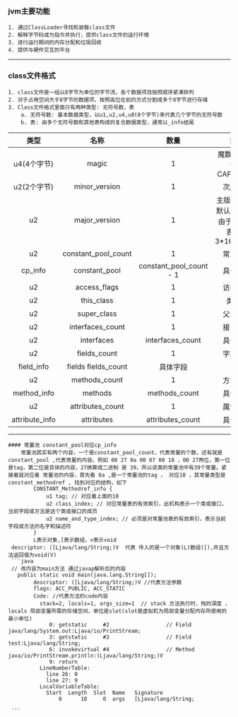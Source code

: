 

### jvm主要功能
    1. 通过ClassLoader寻找和装载class文件
    2. 解释字节码成为指令并执行，提供class文件的运行环境
    3. 进行运行期间的内存分配和垃圾回收
    4. 提供与硬件交互的平台

---

### class文件格式
	1. class文件是一组以8字节为单位的字节流，各个数据项目按照顺序紧凑排列
	2. 对于占用空间大于8字节的数据项，按照高位在前的方式分割成多个8字节进行存储
	3. Class文件格式里面只有两种类型: 无符号数，表
		a. 无符号数: 基本数据类型，以u1,u2,u4,u8(8个字节)来代表几个字节的无符号数
		b. 表: 由多个无符号数和其他表构成的复合数据类型，通常以_info结尾


|类型|名称|数量|描述|
|:----:|:----:|:----:|:----:|
|u4(4个字节)|magic|1|魔数(jdk8默认为CAFEBABE)|
|u2(2个字节)|minor_version|1|次版本号|
|u2|major_version|1|主版本号(jdk默认00 39，由于16进制表示，3*16+9=57)|
|u2	|constant_pool_count	|1|常量个数|
|cp_info	|constant_pool|	constant_pool_count - 1|具体常量|
|u2	|access_flags	|1	|访问标志|
|u2	|this_class	|1|	类索引|
|u2	|super_class	|1	|父类索引|
|u2|	interfaces_count|	1	|接口索引|
|u2|	interfaces|	interfaces_count|	具体接口|
|u2	|fields_count	|1	|字段个数|
|field_info	|fields	fields_count|	具体字段||
|u2	|methods_count	|1|	方法个数|
|method_info|	methods|	methods_count|	具体方法|
|u2|	attributes_count	|1	|属性个数|
|attribute_info	|attributes	|attributes_count|	具体属性|

---
	#### 常量池 constant_pool对应cp_info
		常量池其实有两个内容，一个是constant_pool_count，代表常量的个数，还有就是constant_pool ,代表常量的内容。例如 00 27 0a 00 07 00 18 ，00 27两位，第一位是tag，第二位是具体的内容，27换算成二进制 是 39，所以该类的常量池中有39个常量。紧接着就对应着 常量池的内容，首先看 0a ,是一个常量池的tag ， 对应10 ，其常量类型是constant_methodref , 找到对应的结构，如下 
			CONSTANT_Methodref_info {
				u1 tag; // 对应着上面的10
				u2 class_index; // 对应常量表的有效索引，此机构表示一个类或接口，当前字段或方法是这个类或接口的成员
				u2 name_and_type_index; // 必须是对常量池表的有效索引，表示当前字段或方法的名字和描述符
			}
			L表示对象,[表示数组，v表示void
	 descriptor: ([Ljava/lang/String;)V  代表 传入的是一个对象(L)数组([),并且方法返回值为void(V)
	 ```java
	 // 改内容为main方法 通过javap解析后的内容
	   public static void main(java.lang.String[]);
            descriptor: ([Ljava/lang/String;)V //代表方法参数
            flags: ACC_PUBLIC, ACC_STATIC
            Code: //代表方法的code内容
              stack=2, locals=1, args_size=1  // stack 方法执行时，栈的深度 ， locals 局部变量所需的存储空间，单位是slot(slot是虚拟机为局部变量分配内存所使用的最小单位)
                 0: getstatic     #2                  // Field java/lang/System.out:Ljava/io/PrintStream;
                 3: getstatic     #3                  // Field test:Ljava/lang/String;
                 6: invokevirtual #4                  // Method java/io/PrintStream.println:(Ljava/lang/String;)V
                 9: return
              LineNumberTable:
                line 26: 0
                line 27: 9
              LocalVariableTable:
                Start  Length  Slot  Name   Signature
                    0      10     0  args   [Ljava/lang/String;

	 ```
	
